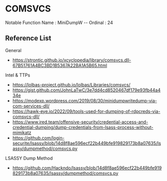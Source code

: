 # COMSVCS 

Notable Function Name : MiniDumpW -- Ordinal : 24 

## Reference List
General 
- https://strontic.github.io/xcyclopedia/library/comsvcs.dll-67B51761A4BC3BD1B5367A22BA1A5B65.html


Intel & TTPs
- https://lolbas-project.github.io/lolbas/Libraries/comsvcs/
- https://gist.github.com/JohnLaTwC/3e7dd4cd8520467df179e93fb44a434e
- https://modexp.wordpress.com/2019/08/30/minidumpwritedump-via-com-services-dll/
- https://hawk-eye.io/2022/09/tools-used-for-dumping-of-rdpcreds-via-comsvcs-dll/
- https://www.ired.team/offensive-security/credential-access-and-credential-dumping/dump-credentials-from-lsass-process-without-mimikatz
- https://github.com/login-securite/lsassy/blob/14d8f8ae596ecf22b449bfe919829173b8a07635/lsassy/dumpmethod/comsvcs.py

LSASSY Dump Method  
- https://github.com/Hackndo/lsassy/blob/14d8f8ae596ecf22b449bfe919829173b8a07635/lsassy/dumpmethod/comsvcs.py  